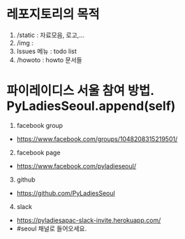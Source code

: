 # 레포지토리의 목적
1. /static : 자료모음, 로고,...
2. /img : 
3. Issues 메뉴 : todo list
4. /howoto : howto 문서들

# 파이레이디스 서울 참여 방법. PyLadiesSeoul.append(self)
1. facebook group
 - https://www.facebook.com/groups/1048208315219501/

2. facebook page
 - https://www.facebook.com/pyladieseoul/

3. github
 - https://github.com/PyLadiesSeoul

4. slack
 - https://pyladiesapac-slack-invite.herokuapp.com/
 - #seoul 채널로 들어오세요.
